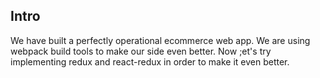 ## Intro
We have built a perfectly operational ecommerce web app. We are using webpack build tools to make our side even better. Now ;et's try implementing redux and react-redux in order to make it even better.
